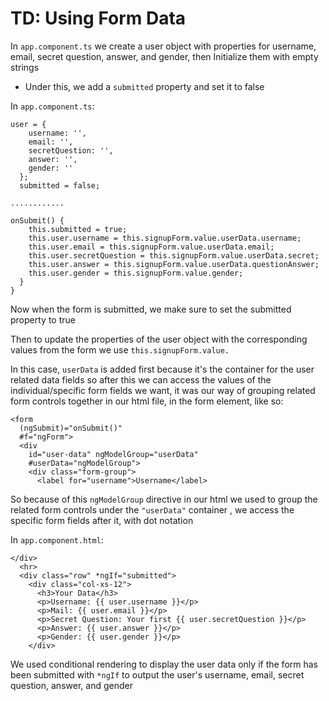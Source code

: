 # TD: Using Form Data

In `app.component.ts` we create a user object with properties for username, email, secret question, answer, and gender, then Initialize them with empty strings

- Under this, we add a `submitted` property and set it to false

In `app.component.ts`:

```
user = {
    username: '',
    email: '',
    secretQuestion: '',
    answer: '',
    gender: ''
  };
  submitted = false;

............

onSubmit() {
    this.submitted = true;
    this.user.username = this.signupForm.value.userData.username;
    this.user.email = this.signupForm.value.userData.email;
    this.user.secretQuestion = this.signupForm.value.userData.secret;
    this.user.answer = this.signupForm.value.userData.questionAnswer;
    this.user.gender = this.signupForm.value.gender;
  }
}

```

Now when the form is submitted, we make sure to set the submitted property to true

Then to update the properties of the user object with the corresponding values from the form we use `this.signupForm.value.`

In this case, `userData` is added first because it's the container for the user related data fields so after this we can access the values of the individual/specific form fields we want, it was our way of grouping related form controls together in our html file, in the form element, like so:

```
<form
  (ngSubmit)="onSubmit()"
  #f="ngForm">
  <div
    id="user-data" ngModelGroup="userData"
    #userData="ngModelGroup">
    <div class="form-group">
      <label for="username">Username</label>
```

So because of this `ngModelGroup` directive in our html we used to group the related form controls under the `"userData"` container , we access the specific form fields after it, with dot notation

In `app.component.html`:

```
</div>
  <hr>
  <div class="row" *ngIf="submitted">
    <div class="col-xs-12">
      <h3>Your Data</h3>
      <p>Username: {{ user.username }}</p>
      <p>Mail: {{ user.email }}</p>
      <p>Secret Question: Your first {{ user.secretQuestion }}</p>
      <p>Answer: {{ user.answer }}</p>
      <p>Gender: {{ user.gender }}</p>
    </div>
```

We used conditional rendering to display the user data only if the form has been submitted with `*ngIf` to output the user's username, email, secret question, answer, and gender
